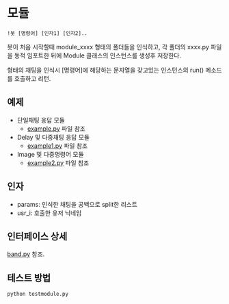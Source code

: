 # 모듈

```chat
!봇 [명령어] [인자1] [인자2]..
```

봇이 처음 시작할때 module_xxxx 형태의 폴더들을 인식하고, 각 폴더의 xxxx.py 파일을 동적 임포트한 뒤에 Module 클래스의 인스턴스를 생성후 저장한다.

형태의 채팅을 인식시 [명령어]에 해당하는 문자열을 갖고있는 인스턴스의 run() 메소드를 호출하고 리턴.

## 예제

* 단일채팅 응답 모듈
  * [example.py](example.py) 파일 참조
* Delay 및 다중채팅 응답 모듈
  * [example1.py](example1.py) 파일 참조
* Image 및 다중명령어 모듈
  * [example2.py](example2.py) 파일 참조

## 인자

* params: 인식한 채팅을 공백으로 split한 리스트
* usr_i: 호출한 유저 닉네임

## 인터페이스 상세

[band.py](https://github.com/kohs100/band.py#return-value) 참조.

## 테스트 방법

```shell
python testmodule.py
```
